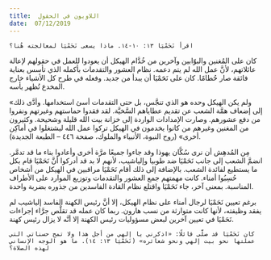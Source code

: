 ```yaml
---
title:  اللاويون في الحقول
date:  07/12/2019
---
```


`اقرأ نَحَمْيَا ١٣: ١٠-١٤. ماذا يسعى نَحَمْيَا لمعالجته هُنا؟`

كان على المُغنين والبوّابين وآخرين من خُدَّام الهيكل أن يعودوا للعمل في حقولهم لإعالة عائلاتهم، لأنَّ عمل الله لم يتم دعمه. نظام العشور والتقدمات بأكمله الذي تأسس بعناية فائقة صار حُطامًا. كان على نَحَمْيَا أن يبدأ من جديد. وفعله في طرح كل الأشياء خارج المخدع تُظهر يأسه.

«ولم يكن الهيكل وحده هو الذي تنجَّس، بل حتى التقدمات أسئ استخدامها. وأدَّى ذلك إلى إضعاف همَّة الشعب عن تقديم عطاياهم السَّخيَّة. لقد فقدوا حماستهم وغيرتهم ونفروا من دفع عشورهم. وصارت الإمدادات الواردة إلى خزانة بيت الله قليلة وشحيحة. وكثيرون من المغنين وغيرهم من كانوا يخدمون في الهيكل تركوا عمل الله ليشتغلوا في أماكِن أخرى» (روح النبوة، الأنبياء والملوك، صفحة ٤٤٦ – الطبعة الجديدة).

مِن المُدهِش أن نرى سُكَّان يهوذا وقد جاءوا جميعًا مرَّة أخرى وأعادوا بناء ما قد تدمَّر. انضمَّ الشعب إلى جانب نَحَمْيَا ضد طوبيا وإلياشيب، لأنهم لا بد قد أدركوا أنَّ نَحَمْيَا قام بكل ما يستطيع لفائدة الشعب. بالإضافة إلى ذلك أقام نَحَمْيَا مراقبين في الهيكل من أشخاص حُسِبُوا أمناء. كانت مهمتهم جمع العشور والتقدمات وتوزيع الموارد على الأطراف المناسبة. بمعنى آخر، جاء نَحَمْيَا واقتلع نظام القادة الفاسدين من جذوره بضربة واحدة.

برغم تعيين نَحَمْيَا لرجال أمناء على نظام الهيكل، إلا أنَّ رئيس الكهنة الفاسد إلياشيب لم يفقد وظيفته، لأنها كانت متوارثة من نسب هارون. ربما كان عمله قد تقلَّص جرَّاء إجراءات نَحَمْيَا في تعيين آخرين لبعض مسؤوليات رئيس الكهنة إلا أنَّه لا يزال رئيس كهنة.

`كان نَحَمْيَا قد صلَّى قائلًا: «اذكرني يا إلهي من أجل هذا ولا تمح حسناتي التي عملتها نحو بيت إلهي ونحو شعائره» (نَحَمْيَا ١٣: ١٤). ما هو الوجه الإنساني لهذه الصلاة؟`